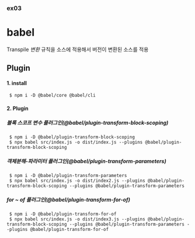 ### ex03
# babel
Transpile _변환_ 규칙을 소스에 적용해서 버전이 변환된 소스를 적용

## Plugin 

#### 1. install
     $ npm i -D @babel/core @babel/cli

#### 2. Plugin 
##### 블록 스코프 변수 플러그인(@babel/plugin-transform-block-scoping)
     $ npm i -D @babel/plugin-transform-block-scoping
     $ npx babel src/index.js -o dist/index.js --plugins @babel/plugin-transform-block-scoping
##### 객체분해-파라미터 플러그인(@babel/plugin-transform-parameters)
     $ npm i -D @babel/plugin-transform-parameters
     $ npx babel src/index.js -o dist/index2.js --plugins @babel/plugin-transform-block-scoping --plugins @babel/plugin-transform-parameters

##### for ~ of 플러그인(@babel/plugin-transform-for-of)
     $ npm i -D @babel/plugin-transform-for-of
     $ npx babel src/index.js -o dist/index3.js --plugins @babel/plugin-transform-block-scoping --plugins @babel/plugin-transform-parameters --plugins @babel/plugin-transform-for-of


